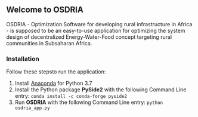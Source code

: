 ## Welcome to OSDRIA

OSDRIA - Optimization Software for developing rural infrastructure in Africa - is supposed to be an easy-to-use application for optimizing the system design of decentralized Energy-Water-Food concept targeting rural communities in Subsaharan Africa.

### Installation

Follow these stepsto run the application:

1. Install [Anaconda](https://www.anaconda.com/distribution/#download-section) for Python 3.7
2. Install the Python package **PySide2** with the following Command Line entry:
`conda install -c conda-forge pyside2`
3. Run **OSDRIA** with the following Command Line entry:
`python osdria_app.py`
